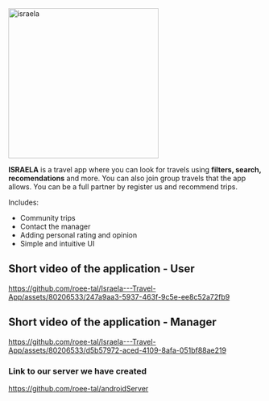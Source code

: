 <img width="298" alt="israela" src="https://github.com/roee-tal/Israela---Travel-App/assets/80206533/3113451f-2a14-44c5-a9c5-0d851adab847">




**ISRAELA** is a travel app where you can look for travels using **filters, search, recomendations** and more.
You can also join group travels that the app allows. You can be a full partner by register us and recommend trips.

Includes:
* Community trips
* Contact the manager
* Adding personal rating and opinion
* Simple and intuitive UI





## Short video of the application - User 

https://github.com/roee-tal/Israela---Travel-App/assets/80206533/247a9aa3-5937-463f-9c5e-ee8c52a72fb9



## Short video of the application - Manager


https://github.com/roee-tal/Israela---Travel-App/assets/80206533/d5b57972-aced-4109-8afa-051bf88ae219




### Link to our server we have created
<a href="https://github.com/roee-tal/androidServer">https://github.com/roee-tal/androidServer</a>






